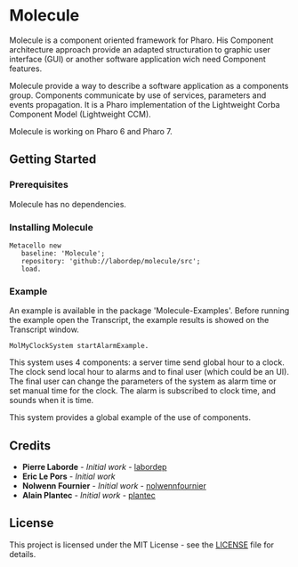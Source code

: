 # Molecule

Molecule is a component oriented framework for Pharo. 
His Component architecture approach provide an adapted structuration to graphic user interface (GUI) or another software application wich need Component features.

Molecule provide a way to describe a software application as a components group. Components communicate by use of services, parameters and events propagation. It is a Pharo implementation of the Lightweight Corba Component Model (Lightweight CCM).

Molecule is working on Pharo 6 and Pharo 7.

## Getting Started

### Prerequisites

Molecule has no dependencies.

### Installing Molecule

```smalltalk
Metacello new
   baseline: 'Molecule';
   repository: 'github://labordep/molecule/src';
   load.
```

### Example

An example is available in the package 'Molecule-Examples'.
Before running the example open the Transcript, the example results is showed on the Transcript window.

```smalltalk
MolMyClockSystem startAlarmExample.
```

This system uses 4 components: a server time send global hour to a clock. The clock send local hour to alarms and to final user (which could be an UI). The final user can change the parameters of the system as alarm time or set manual time for the clock. The alarm is subscribed to clock time, and sounds when it is time.

This system provides a global example of the use of components. 

## Credits

* **Pierre Laborde** - *Initial work* - [labordep](https://github.com/labordep)
* **Eric Le Pors** - *Initial work*
* **Nolwenn Fournier** - *Initial work* - [nolwennfournier](https://github.com/nolwennfournier)
* **Alain Plantec** - *Initial work* - [plantec](https://github.com/plantec)

## License

This project is licensed under the MIT License - see the [LICENSE](LICENSE) file for details.
